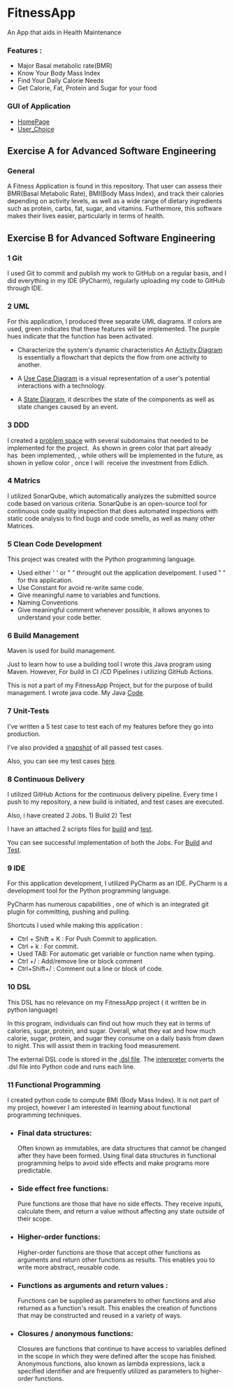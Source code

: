 # FitnessApp

An App that aids in Health Maintenance 
### Features :
- Major Basal metabolic rate(BMR)
- Know Your Body Mass Index
- Find Your Daily Calorie Needs
- Get Calorie, Fat, Protein and Sugar for your food

### GUI of Application
- [HomePage](https://github.com/Divya-Daraniya369/Fitness-Application/blob/main/GUI_1.png)
- [User_Choice](https://github.com/Divya-Daraniya369/Fitness-Application/blob/main/GUI_2.png)

## Exercise A for Advanced Software Engineering

### General
A Fitness Application is found in this repository. That user can assess their BMR(Basal Metabolic Rate), BMI(Body Mass Index), and track their calories depending on activity levels, as well as a wide range of dietary ingredients such as protein, carbs, fat, sugar, and vitamins. Furthermore, this software makes their lives easier, particularly in terms of health.

## Exercise B for Advanced Software Engineering

### 1 Git

I used Git to commit and publish my work to GitHub on a regular basis, and I did everything in my IDE (PyCharm), regularly uploading my code to GitHub through IDE.

### 2 UML

For this application, I produced three separate UML diagrams. If colors are used, green indicates that these features will be implemented. The purple hues indicate that the function has been activated.

- Characterize the system's dynamic characteristics An [Activity Diagram](https://github.com/Divya-Daraniya369/Fitness-Application/blob/main/Activity%20Diagarm.png) is essentially a flowchart that depicts the flow from one activity to another.

- A [Use Case Diagram](https://github.com/Divya-Daraniya369/Fitness-Application/blob/main/Use%20Case%20Diagram.png) is a visual representation of a user's potential interactions with a technology.

- A [State Diagram](https://github.com/Divya-Daraniya369/Fitness-Application/blob/main/State%20Diagram.png), it describes the state of the components as well as state changes caused by an event.


### 3 DDD

I created a [problem space](https://github.com/Divya-Daraniya369/Fitness-Application/blob/main/DDD%20Problem%20Space%20Final.png) with several subdomains that needed to be implemented for the project.  As shown in green color that part already has  been implemented, , while others will be implemented in the future, as shown in yellow color , once I will  receive the investment from Edlich.


### 4 Matrics

I utilized SonarQube, which automatically analyzes the submitted source code based on various criteria. SonarQube is an open-source tool for continuous code quality inspection that does automated inspections with static code analysis to find bugs and code smells, as well as many other Matrices.

### 5 Clean Code Development
This project was created with the Python programming language.

-  Used either ' ' or " " throught out the application develpoment. I used " " for this application. 
-  Use Constant for avoid re-write same code.
-  Give meaningful name to variables and functions. 
-  Naming Conventions 
-  Give meaningful comment whenever possible, it allows anyones to understand your code better. 

### 6 Build Management

Maven is used for build management.

Just to learn how to use a building tool I wrote this Java program using Maven. However, For build in CI /CD Pipelines i utilizing GitHub Actions.

This is not a part of my FitnessApp Project, but for the purpose of build management. I wrote java code. My Java [Code](https://github.com/Divya-Daraniya369/Fitness-Application/blob/main/AppTest.java).


### 7 Unit-Tests

I've written a 5 test case to test each of my features before they go into production.

I've also provided a [snapshot](https://github.com/Divya-Daraniya369/Fitness-Application/blob/main/test_case.png) of all passed test cases.

Also, you can see my test cases [here](https://github.com/Divya-Daraniya369/Fitness-Application/blob/main/test_bmi.py).

### 8 Continuous Delivery

I utilized GitHub Actions for the continuous delivery pipeline. Every time I push to my repository, a new build is initiated, and test cases are executed.

Also, i have created 2 Jobs. 1)  Build 2)  Test

I have an attached 2 scripts files for [build](https://github.com/Divya-Daraniya369/Fitness-Application/blob/main/build.yml) and [test](https://github.com/Divya-Daraniya369/Fitness-Application/blob/main/test.yml).

You can see successful implementation of both the Jobs. For [Build](https://github.com/Divya-Daraniya369/Fitness-Application/blob/main/cd_build.png) and [Test](https://github.com/Divya-Daraniya369/Fitness-Application/blob/main/cd_test.png).




### 9 IDE 

For this application development, I utilized PyCharm as an IDE. PyCharm is a development tool for the Python programming language.

PyCharm has numerous capabilities , one of which is an integrated git plugin for committing, pushing and pulling.

Shortcuts I used while making this application :

- Ctrl + Shift + K : For Push Commit to application.
- Ctrl + k : For commit.
- Used TAB: For automatic get variable or function name  when typing.
- Ctrl +/ : Add/remove line or block comment
- Ctrl+Shift+/ : Comment out a line or block of code.







### 10 DSL

This DSL has no relevance on my FitnessApp project ( it written be in python language)

In this program, individuals can find out how much they eat in terms of calories, sugar, protein, and sugar. Overall, what they eat and how much calorie, sugar, protein, and sugar they consume on a daily basis from dawn to night. This will assist them in tracking food measurement.

The external DSL code is stored in the [.dsl file](https://github.com/Divya-Daraniya369/Fitness-Application/blob/main/fitness.dsl). The [interpreter](https://github.com/Divya-Daraniya369/Fitness-Application/blob/main/fitness.py) converts the .dsl file into Python code and runs each line.

### 11 Functional Programming

I created python code to compute BMI (Body Mass Index). It is not part of my project, however I am interested in learning about functional programming techniques.

- ### Final data structures: 
    Often known as immutables, are data structures that cannot be changed after they have been formed. Using final data structures in functional programming helps to avoid side effects and make programs more predictable. 

- ### Side effect free functions: 
    Pure functions are those that have no side effects. They receive inputs, calculate them, and return a value without affecting any state outside of their scope. 

- ### Higher-order functions: 
   Higher-order functions are those that accept other functions as arguments and return other functions as results. This enables you to write more abstract, reusable code. 

- ### Functions as arguments and return values : 
    Functions can be supplied as parameters to other functions and also returned as a function's result. This enables the creation of functions that may be constructed and reused in a variety of ways. 

- ### Closures / anonymous functions: 
    Closures are functions that continue to have access to variables defined in the scope in which they were defined after the scope has finished. Anonymous functions, also known as lambda expressions, lack a specified identifier and are frequently utilized as parameters to higher-order functions.






